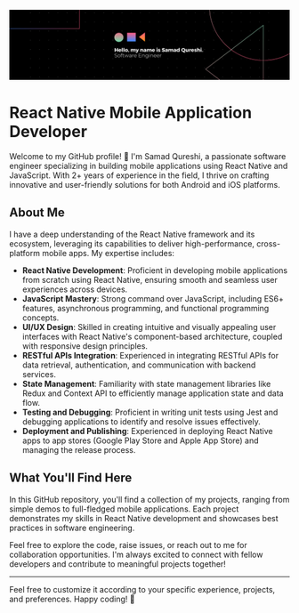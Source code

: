 ![My Image](banner.png)
# React Native Mobile Application Developer

Welcome to my GitHub profile! 👋 I'm Samad Qureshi, a passionate software engineer specializing in building mobile applications using React Native and JavaScript. With 2+ years of experience in the field, I thrive on crafting innovative and user-friendly solutions for both Android and iOS platforms.

## About Me

I have a deep understanding of the React Native framework and its ecosystem, leveraging its capabilities to deliver high-performance, cross-platform mobile apps. My expertise includes:

- **React Native Development**: Proficient in developing mobile applications from scratch using React Native, ensuring smooth and seamless user experiences across devices.
- **JavaScript Mastery**: Strong command over JavaScript, including ES6+ features, asynchronous programming, and functional programming concepts.
- **UI/UX Design**: Skilled in creating intuitive and visually appealing user interfaces with React Native's component-based architecture, coupled with responsive design principles.
- **RESTful APIs Integration**: Experienced in integrating RESTful APIs for data retrieval, authentication, and communication with backend services.
- **State Management**: Familiarity with state management libraries like Redux and Context API to efficiently manage application state and data flow.
- **Testing and Debugging**: Proficient in writing unit tests using Jest and debugging applications to identify and resolve issues effectively.
- **Deployment and Publishing**: Experienced in deploying React Native apps to app stores (Google Play Store and Apple App Store) and managing the release process.

## What You'll Find Here

In this GitHub repository, you'll find a collection of my projects, ranging from simple demos to full-fledged mobile applications. Each project demonstrates my skills in React Native development and showcases best practices in software engineering.

Feel free to explore the code, raise issues, or reach out to me for collaboration opportunities. I'm always excited to connect with fellow developers and contribute to meaningful projects together!

---

Feel free to customize it according to your specific experience, projects, and preferences. Happy coding! 🚀
